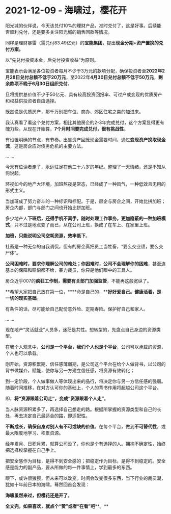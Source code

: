 # 2021-12-09 - 海啸过，樱花开

阳光城的伙伴说，今天该兑付10%的理财产品，准时兑付了，这是好事。后续能否顺利兑付，还是要多关注阳光城的销售回款等情况。

同样是理财暴雷（需兑付83.49亿元）的**宝能集团**，提出**现金分期+资产置换的兑付方案。**

以“先兑付投资本金，后兑付投资收益”为原则。

宝能表示会满足各位投资者每月不少于3万元的款项分配，确保投资者至**2022年2月28日兑付总额不低于20万元**，至2022年**4月30日兑付总额不低于50万元**，**剩余款项不晚于6月30日组织兑付**。

且将提供总价值不少于50亿元、具有较高投资回报率、可过户或变现的优质房产和权益供投资者自由选择。

既然说是优质房产，那千万别把车位、商办、郊区住宅之类的加进来。

我认真看了看这个兑付方案，相比其他房企的2-3年完成兑付，这个方案显得更有魄力些。从现在开始算，**7个月时间要完成兑付，很有挑战性**。

有设置明确的节点，有节奏。出售资产回笼现金需要时间，通过**变现资产换取现金流**，这是房企应对债务危机的主要方法。

... ...

今天有位读者走了，永远驻足在他三十六岁的年纪。整理了一天情绪，还是不知从何说起。

环视如今的地产大环境，加班熬夜是常态，已经成了一种风气，一种低效且无用的形式主义。

当加班成了努力奋斗的一种标识和标配。于是，房企与房企之间，开始比拼加班；房企内部，部门与部门之间也开始比拼加班。

多少地产人**下班后，还得手机不离手，随时处理工作事务，更加隐蔽的一种加班模式**，只不过是地点变了而已，从在公司上班，换成了在车上、在家里上班。

**加班，只能说明公司空耗资源，效率低下**。

社畜是一种无奈的自我调侃，但有的房企真把员工当牲畜，“要么交业绩，要么交尸体”。

**公司困难时，要求你理解公司的难处；你困难时，公司不会理解你的困难**，甚至连基本的保障和赔偿都不给，暴力裁员，你只是他们眼中的工具人。

房企近乎007的**疯狂工作制，需要有关部门加强监管**，不能再这般宽纵了。

**希望大家把自己放在第一位，****命是自己的，****好好爱自己。健康活着，是一切的现实基础**。

有条件的话，尽可能给自己配份意外险、定期寿险。保护好自己和家人。

... ...

现在地产“灵活就业”人员多，迷茫是共性。想转型的，先盘点自己身边的资源类型。

在我个人观念中，**公司是一个平台，我们个人也是个平台**，公司可以承载的资源，个人也可以承载。

刚开始，资源积累期、信任感薄弱期，是公司这个平台在给个人做背书，以公司的背书做媒介，赋能，使你与另一方建立信任感，将资源有效转化；

到一定阶段，个人做事做人等体现出来的品行，将决定你与另一方信任感的强弱。随着时间推移，在对方认可你的基础上，个人的背书作用将超越公司这个平台。

即，**将“资源跟着公司走”，变成“资源跟着个人走”**。

当人脉资源积累多了，再选择自己想走的路。根据所掌握的资源类型和自己的长处，再去决定自己最适合的路，即适配性。

**不断成长，确保自身对别人有不可或缺的价值**。在每个平台，做到**不可替代性**，或最大限度地学习、积累资源。

经年累月、日积月累，就算公司没了，你也是个有选择的人。拥抱不确定性，始终把选择权掌握在自己手上。

把安全感作为目标，是得不到安全感的；把稳定作为目标，是得不到稳定的。安全感是能力的副产品，要从所做的每一件事情上，学到最多的东西。

眼下，或许很狼狈，但未来可以改变。时间会改变很多东西，当下行业的裁员潮，犹如十年前日本的海啸。蓦然回首会发现：

**海啸虽然来过，但樱花还是开了**。

**全文完，如果喜欢，就点个“赞”或者“在看”吧****。**